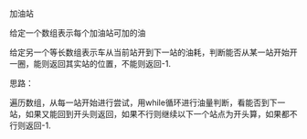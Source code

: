 加油站

给定一个数组表示每个加油站可加的油

给定另一个等长数组表示车从当前站开到下一站的油耗，判断能否从某一站开始开一圈，能则返回其实站的位置，不能则返回-1.

思路：

遍历数组，从每一站开始进行尝试，用while循环进行油量判断，看能否到下一站，如果又能回到开头则返回，如果不行则继续以下一个站点为开头算，如果都不行则返回-1.
